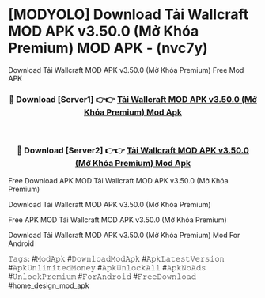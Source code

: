 # [MODYOLO] Download Tải Wallcraft MOD APK v3.50.0 (Mở Khóa Premium) MOD APK - (nvc7y)
Download Tải Wallcraft MOD APK v3.50.0 (Mở Khóa Premium) Free Mod APK

<div align="center">
<h3>🔴 Download [Server1] 👉👉 <a href="https://apk-comot.site?title=Tải_Wallcraft_MOD_APK_v3.50.0_(Mở_Khóa_Premium)">Tải Wallcraft MOD APK v3.50.0 (Mở Khóa Premium) Mod Apk</a></h3><br>

<h3>🔴 Download [Server2] 👉👉 <a href="https://apk-comot.site?title=Tải_Wallcraft_MOD_APK_v3.50.0_(Mở_Khóa_Premium)">Tải Wallcraft MOD APK v3.50.0 (Mở Khóa Premium) Mod Apk</a></h3>
</div>


Free Download APK MOD Tải Wallcraft MOD APK v3.50.0 (Mở Khóa Premium)

Download Tải Wallcraft MOD APK v3.50.0 (Mở Khóa Premium) 

Free APK MOD Tải Wallcraft MOD APK v3.50.0 (Mở Khóa Premium) 

Download Tải Wallcraft MOD APK v3.50.0 (Mở Khóa Premium) Mod For Android

𝚃𝚊𝚐𝚜: #𝙼𝚘𝚍𝙰𝚙𝚔 #𝙳𝚘𝚠𝚗𝚕𝚘𝚊𝚍𝙼𝚘𝚍𝙰𝚙𝚔 #𝙰𝚙𝚔𝙻𝚊𝚝𝚎𝚜𝚝𝚅𝚎𝚛𝚜𝚒𝚘𝚗 #𝙰𝚙𝚔𝚄𝚗𝚕𝚒𝚖𝚒𝚝𝚎𝚍𝙼𝚘𝚗𝚎𝚢 #𝙰𝚙𝚔𝚄𝚗𝚕𝚘𝚌𝚔𝙰𝚕𝚕 #𝙰𝚙𝚔𝙽𝚘𝙰𝚍𝚜 #𝚄𝚗𝚕𝚘𝚌𝚔𝙿𝚛𝚎𝚖𝚒𝚞𝚖 #𝙵𝚘𝚛𝙰𝚗𝚍𝚛𝚘𝚒𝚍 #𝙵𝚛𝚎𝚎𝙳𝚘𝚠𝚗𝚕𝚘𝚊𝚍 #home_design_mod_apk